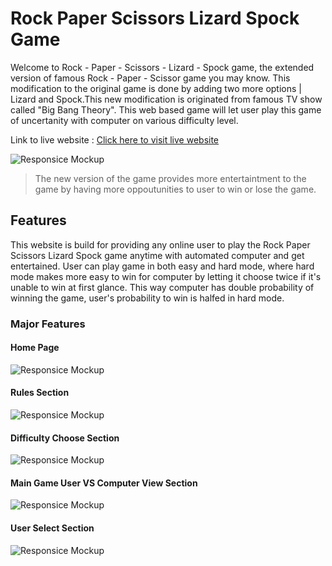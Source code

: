 # Rock Paper Scissors Lizard Spock Game

Welcome to Rock - Paper - Scissors - Lizard - Spock game, the extended version of famous Rock - Paper - Scissor game you may know. This modification to the original game is done by adding two more options | Lizard and Spock.This new modification is originated from famous TV show called "Big Bang Theory". This web based game will let user play this game of uncertanity with computer on various difficulty level.

Link to live website : [Click here to visit live website](https://susantshah.github.io/rock-paper-scissors-lizard-spock-game-project2/)

![Responsice Mockup](https://susantshah.github.io/rock-paper-scissors-lizard-spock-game-project2/documentation-assets/img/mobile-desktop-view-mockup.jpg)

> The new version of the game provides more entertaintment to the game by having more oppoutunities to user to win or lose the game.

## Features

This website is build for providing any online user to play the Rock Paper Scissors Lizard Spock game anytime with automated computer and get entertained. User can play game in both easy and hard mode, where hard mode makes more easy to win for computer by letting it choose twice if it's unable to win at first glance. This way computer has double probability of winning the game, user's probability to win is halfed in hard mode.

### Major Features

#### Home Page

![Responsice Mockup](https://susantshah.github.io/rock-paper-scissors-lizard-spock-game-project2/documentation-assets/img/homepage.jpg)

#### Rules Section

![Responsice Mockup](https://susantshah.github.io/rock-paper-scissors-lizard-spock-game-project2/documentation-assets/img/rules-modal-design.jpg)

#### Difficulty Choose Section

![Responsice Mockup](https://susantshah.github.io/rock-paper-scissors-lizard-spock-game-project2/documentation-assets/img/difficulty-design.jpg)

#### Main Game User VS Computer View Section

![Responsice Mockup](https://susantshah.github.io/rock-paper-scissors-lizard-spock-game-project2/documentation-assets/img/game-view-user-computer.jpg)

#### User Select Section

![Responsice Mockup](https://susantshah.github.io/rock-paper-scissors-lizard-spock-game-project2/documentation-assets/img/user-select-section.jpg)
